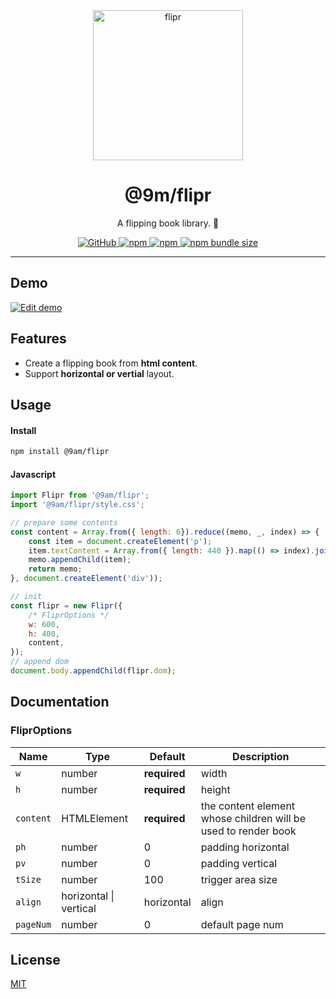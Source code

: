 <div align="center">
    <img alt="flipr" src="https://user-images.githubusercontent.com/1435457/229013561-28217a1c-5f36-48de-8af6-616aebe7a8dc.svg" width="240" />
    <h1>@9m/flipr</h1>
    <p>A flipping book library. 📖</p>
    <p>
        <a href="https://github.com/9am/flipr/blob/main/LICENSE">
            <img alt="GitHub" src="https://img.shields.io/github/license/9am/flipr?style=flat-square&color=success">
        </a>
        <a href="https://www.npmjs.com/package/@9am/flipr">
            <img alt="npm" src="https://img.shields.io/npm/v/@9am/flipr?style=flat-square&color=orange">
        </a>
        <a href="https://www.npmjs.com/package/@9am/flipr">
            <img alt="npm" src="https://img.shields.io/npm/dt/@9am/flipr?style=flat-square&color=blue">
        </a>
        <a href="https://bundlephobia.com/package/@9am/flipr@latest">
            <img alt="npm bundle size" src="https://img.shields.io/bundlephobia/minzip/@9am/flipr?style=flat-square">
        </a>
    </p>
</div>

---

## Demo
[![Edit demo](https://codesandbox.io/static/img/play-codesandbox.svg)](https://codesandbox.io/s/demo-7h28lj?fontsize=14&hidenavigation=1&module=%2Fsrc%2Findex.js&theme=dark)

## Features
- Create a flipping book from **html content**.
- Support **horizontal or vertial** layout.

## Usage

#### Install
```bash
npm install @9am/flipr
```

#### Javascript
```js
import Flipr from '@9am/flipr';
import '@9am/flipr/style.css';

// prepare some contents
const content = Array.from({ length: 6}).reduce((memo, _, index) => {
    const item = document.createElement('p');
    item.textContent = Array.from({ length: 440 }).map(() => index).join(' ');
    memo.appendChild(item);
    return memo;
}, document.createElement('div'));

// init
const flipr = new Flipr({
    /* FliprOptions */
    w: 600,
    h: 400,
    content,
});
// append dom
document.body.appendChild(flipr.dom);
```

## Documentation

### FliprOptions

| Name | Type | Default | Description |
| ---- | ---- | ------- | ----------- |
| `w` | number | **required** | width |
| `h` | number | **required** | height |
| `content` | HTMLElement | **required** | the content element whose children will be used to render book |
| `ph` | number | 0 | padding horizontal |
| `pv` | number | 0 | padding vertical |
| `tSize` | number | 100 | trigger area size |
| `align` | horizontal \| vertical | horizontal | align |
| `pageNum` | number | 0 | default page num |

## License
[MIT](LICENSE)
